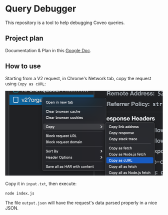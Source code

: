 # Query Debugger

This repository is a tool to help debugging Coveo queries.

## Project plan

Documentation & Plan in this [Google Doc](https://docs.google.com/document/d/1Bozqq9q9dxG91MV863KBWhqCoeN2dKH0cDGvapb8Gts/edit).

## How to use

Starting from a V2 request, in Chrome's Network tab, copy the request using `Copy as cURL`:

![Copy as cURL](./docs/copyAsCurl.png)

Copy it in `input.txt`, then execute:

```
node index.js
```

The file `output.json` will have the request's data parsed properly in a nice JSON.

